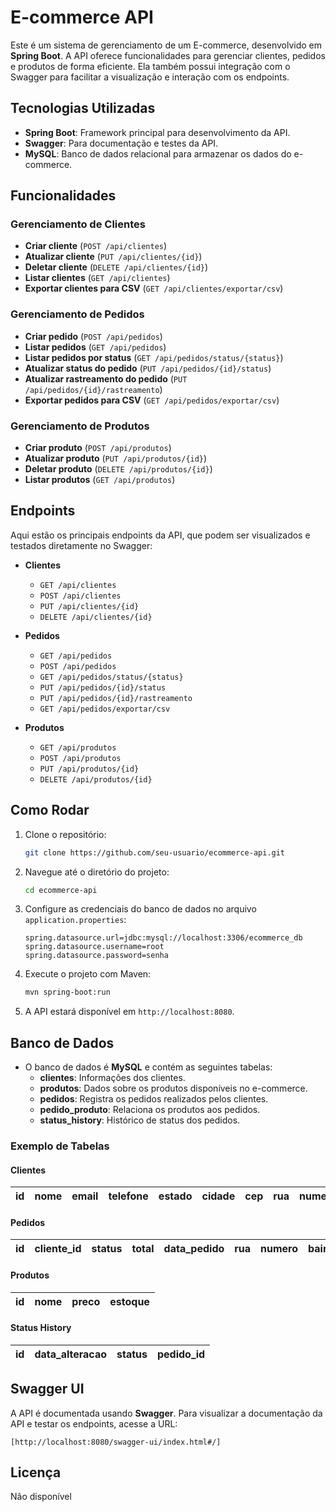 # E-commerce API

Este é um sistema de gerenciamento de um E-commerce, desenvolvido em **Spring Boot**. A API oferece funcionalidades para gerenciar clientes, pedidos e produtos de forma eficiente. Ela também possui integração com o Swagger para facilitar a visualização e interação com os endpoints.

## Tecnologias Utilizadas

- **Spring Boot**: Framework principal para desenvolvimento da API.
- **Swagger**: Para documentação e testes da API.
- **MySQL**: Banco de dados relacional para armazenar os dados do e-commerce.

## Funcionalidades

### Gerenciamento de Clientes

- **Criar cliente** (`POST /api/clientes`)
- **Atualizar cliente** (`PUT /api/clientes/{id}`)
- **Deletar cliente** (`DELETE /api/clientes/{id}`)
- **Listar clientes** (`GET /api/clientes`)
- **Exportar clientes para CSV** (`GET /api/clientes/exportar/csv`)

### Gerenciamento de Pedidos

- **Criar pedido** (`POST /api/pedidos`)
- **Listar pedidos** (`GET /api/pedidos`)
- **Listar pedidos por status** (`GET /api/pedidos/status/{status}`)
- **Atualizar status do pedido** (`PUT /api/pedidos/{id}/status`)
- **Atualizar rastreamento do pedido** (`PUT /api/pedidos/{id}/rastreamento`)
- **Exportar pedidos para CSV** (`GET /api/pedidos/exportar/csv`)

### Gerenciamento de Produtos

- **Criar produto** (`POST /api/produtos`)
- **Atualizar produto** (`PUT /api/produtos/{id}`)
- **Deletar produto** (`DELETE /api/produtos/{id}`)
- **Listar produtos** (`GET /api/produtos`)

## Endpoints

Aqui estão os principais endpoints da API, que podem ser visualizados e testados diretamente no Swagger:

- **Clientes**
    - `GET /api/clientes`
    - `POST /api/clientes`
    - `PUT /api/clientes/{id}`
    - `DELETE /api/clientes/{id}`

- **Pedidos**
    - `GET /api/pedidos`
    - `POST /api/pedidos`
    - `GET /api/pedidos/status/{status}`
    - `PUT /api/pedidos/{id}/status`
    - `PUT /api/pedidos/{id}/rastreamento`
    - `GET /api/pedidos/exportar/csv`

- **Produtos**
    - `GET /api/produtos`
    - `POST /api/produtos`
    - `PUT /api/produtos/{id}`
    - `DELETE /api/produtos/{id}`

## Como Rodar

1. Clone o repositório:
   ```bash
   git clone https://github.com/seu-usuario/ecommerce-api.git
   ```

2. Navegue até o diretório do projeto:
   ```bash
   cd ecommerce-api
   ```

3. Configure as credenciais do banco de dados no arquivo `application.properties`:
   ```properties
   spring.datasource.url=jdbc:mysql://localhost:3306/ecommerce_db
   spring.datasource.username=root
   spring.datasource.password=senha
   ```

4. Execute o projeto com Maven:
   ```bash
   mvn spring-boot:run
   ```

5. A API estará disponível em `http://localhost:8080`.

## Banco de Dados

- O banco de dados é **MySQL** e contém as seguintes tabelas:
    - **clientes**: Informações dos clientes.
    - **produtos**: Dados sobre os produtos disponíveis no e-commerce.
    - **pedidos**: Registra os pedidos realizados pelos clientes.
    - **pedido_produto**: Relaciona os produtos aos pedidos.
    - **status_history**: Histórico de status dos pedidos.

### Exemplo de Tabelas

#### Clientes
| id  | nome             | email               | telefone      | estado   | cidade        | cep       | rua                               | numero | complemento    | senha                              |
| --- | ---------------- | ------------------- | ------------- | -------- | ------------- | --------- | --------------------------------- | ------ | -------------- | ---------------------------------- |


#### Pedidos
| id  | cliente_id | status        | total   | data_pedido              | rua                               | numero | bairro         | cep       | cidade       | estado   | complemento | numero_rastreamento         |
| --- | ---------- | ------------  | ------- | ------------------------ | --------------------------------- | ------ | -------------- | --------- | ------------ | -------- | ----------- | --------------------------- |


#### Produtos
| id  | nome                 | preco   | estoque |
| --- | -------------------- | ------- | ------- |


#### Status History
| id  | data_alteracao         | status    | pedido_id |
| --- | -------------------- | ------- | ------- |


## Swagger UI

A API é documentada usando **Swagger**. Para visualizar a documentação da API e testar os endpoints, acesse a URL:

```
[http://localhost:8080/swagger-ui/index.html#/]
```

## Licença

Não disponível
